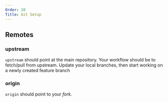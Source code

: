 ```yaml
---
Order: 20
Title: Git Setup
---
```


## Remotes

### upstream

`upstream` should point at the main repository. Your workflow should be to
fetch/pull from upstream. Update your local branches, then start working on a
newly created feature branch

### origin

`origin` should point to your *fork*.
